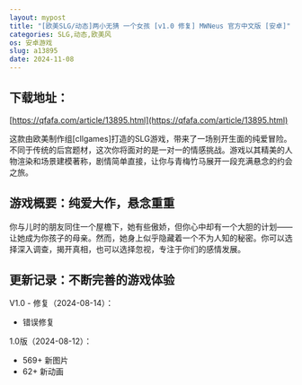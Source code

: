 ```yaml
---
layout: mypost
title: "[欧美SLG/动态]两小无猜 一个女孩 [v1.0 修复] MWNeus 官方中文版 [安卓]"
categories: SLG,动态,欧美风
os: 安卓游戏
slug: a13895
date: 2024-11-08
---
```


## 下载地址：

[https://qfafa.com/article/13895.html](https://qfafa.com/article/13895.html)

这款由欧美制作组\[cllgames\]打造的SLG游戏，带来了一场别开生面的纯爱冒险。不同于传统的后宫题材，这次你将面对的是一对一的情感挑战。游戏以其精美的人物渲染和场景建模著称，剧情简单直接，让你与青梅竹马展开一段充满悬念的约会之旅。

## 游戏概要：纯爱大作，悬念重重

你与儿时的朋友同住一个屋檐下，她有些傲娇，但你心中却有一个大胆的计划——让她成为你孩子的母亲。然而，她身上似乎隐藏着一个不为人知的秘密。你可以选择深入调查，揭开真相，也可以选择忽视，专注于你们的感情发展。

## 更新记录：不断完善的游戏体验

V1.0 - 修复（2024-08-14）：

- 错误修复

1.0版（2024-08-12）：

- 569+ 新图片
- 62+ 新动画